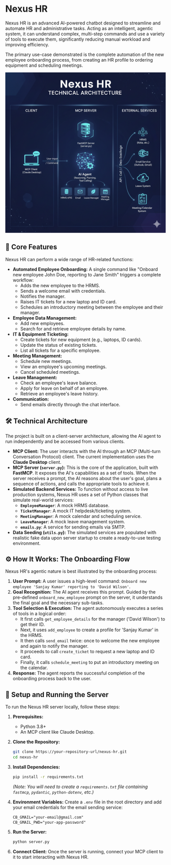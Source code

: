 # Nexus HR

Nexus HR is an advanced AI-powered chatbot designed to streamline and automate HR and administrative tasks. Acting as an intelligent, agentic system, it can understand complex, multi-step commands and use a variety of tools to execute them, significantly reducing manual workload and improving efficiency.

The primary use-case demonstrated is the complete automation of the new employee onboarding process, from creating an HR profile to ordering equipment and scheduling meetings.

![Nexus HR Main Poster](resources/poster.png)


## 🚀 Core Features

Nexus HR can perform a wide range of HR-related functions:

* **Automated Employee Onboarding:** A single command like "Onboard new employee John Doe, reporting to Jane Smith" triggers a complete workflow:
    * Adds the new employee to the HRMS.
    * Sends a welcome email with credentials.
    * Notifies the manager.
    * Raises IT tickets for a new laptop and ID card.
    * Schedules an introductory meeting between the employee and their manager.
* **Employee Data Management:**
    * Add new employees.
    * Search for and retrieve employee details by name.
* **IT & Equipment Ticketing:**
    * Create tickets for new equipment (e.g., laptops, ID cards).
    * Update the status of existing tickets.
    * List all tickets for a specific employee.
* **Meeting Management:**
    * Schedule new meetings.
    * View an employee's upcoming meetings.
    * Cancel scheduled meetings.
* **Leave Management:**
    * Check an employee's leave balance.
    * Apply for leave on behalf of an employee.
    * Retrieve an employee's leave history.
* **Communication:**
    * Send emails directly through the chat interface.

## 🛠️ Technical Architecture

The project is built on a client-server architecture, allowing the AI agent to run independently and be accessed from various clients.

* **MCP Client:** The user interacts with the AI through an MCP (Multi-turn Conversation Protocol) client. The current implementation uses the **Claude Desktop** client.
* **MCP Server (`server.py`):** This is the core of the application, built with **FastMCP**. It exposes the AI's capabilities as a set of tools. When the server receives a prompt, the AI reasons about the user's goal, plans a sequence of actions, and calls the appropriate tools to achieve it.
* **Simulated Backend Services:** To function without access to live production systems, Nexus HR uses a set of Python classes that simulate real-world services:
    * **`EmployeeManager`**: A mock HRMS database.
    * **`TicketManager`**: A mock IT helpdesk/ticketing system.
    * **`MeetingManager`**: A mock calendar and scheduling service.
    * **`LeaveManager`**: A mock leave management system.
    * **`emails.py`**: A service for sending emails via SMTP.
* **Data Seeding (`utils.py`):** The simulated services are populated with realistic fake data upon server startup to create a ready-to-use testing environment.

## ⚙️ How It Works: The Onboarding Flow

Nexus HR's agentic nature is best illustrated by the onboarding process:

1.  **User Prompt:** A user issues a high-level command: `Onboard new employee 'Sanjay Kumar' reporting to 'David Wilson'`.
2.  **Goal Recognition:** The AI agent receives this prompt. Guided by the pre-defined `onboard_new_employee` prompt on the server, it understands the final goal and the necessary sub-tasks.
3.  **Tool Selection & Execution:** The agent autonomously executes a series of tools in a logical order:
    * It first calls `get_employee_details` for the manager ('David Wilson') to get their ID.
    * Next, it uses `add_employee` to create a profile for 'Sanjay Kumar' in the HRMS.
    * It then calls `send_email` twice: once to welcome the new employee and again to notify the manager.
    * It proceeds to call `create_ticket` to request a new laptop and ID card.
    * Finally, it calls `schedule_meeting` to put an introductory meeting on the calendar.
4.  **Response:** The agent reports the successful completion of the onboarding process back to the user.

## 🔧 Setup and Running the Server

To run the Nexus HR server locally, follow these steps:

1.  **Prerequisites:**
    * Python 3.8+
    * An MCP client like Claude Desktop.

2.  **Clone the Repository:**
    ```bash
    git clone https://your-repository-url/nexus-hr.git
    cd nexus-hr
    ```

3.  **Install Dependencies:**
    ```bash
    pip install -r requirements.txt
    ```
    *(Note: You will need to create a `requirements.txt` file containing `fastmcp`, `pydantic`, `python-dotenv`, etc.)*

4.  **Environment Variables:**
    Create a `.env` file in the root directory and add your email credentials for the email sending service:
    ```
    CB_GMAIL="your-email@gmail.com"
    CB_GMAIL_PWD="your-app-password"
    ```

5.  **Run the Server:**
    ```bash
    python server.py
    ```

6.  **Connect Client:**
    Once the server is running, connect your MCP client to it to start interacting with Nexus HR.
